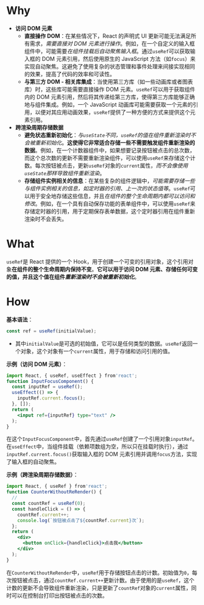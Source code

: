 # Why
- **访问 DOM 元素**
    - **直接操作 DOM**：在某些情况下，React 的声明式 UI 更新可能无法满足所有需求，*需要直接对 DOM 元素进行操作*。例如，在一个自定义的输入框组件中，可能需要*在组件挂载后自动聚焦输入框*。通过`useRef`可以获取输入框的 DOM 元素引用，然后使用原生的 JavaScript 方法（如`focus`）来实现自动聚焦。这避免了使用复杂的状态管理和事件处理来间接实现相同的效果，提高了代码的效率和可读性。
    - **与第三方 DOM - 相关库集成**：当使用第三方库（如一些动画库或者图表库）时，这些库可能需要直接操作 DOM 元素。`useRef`可以用于获取组件内的 DOM 元素引用，然后将其传递给第三方库，使得第三方库能够正确地与组件集成。例如，一个 JavaScript 动画库可能需要获取一个元素的引用，以便对其应用动画效果，`useRef`提供了一种方便的方式来提供这个元素引用。
- **跨渲染周期存储数据**
    - **避免状态重新初始化**：*与`useState`不同，`useRef`的值在组件重新渲染时不会被重新初始化*。**这使得它非常适合存储一些不需要触发组件重新渲染的数据**。例如，在一个计数器组件中，如果想要记录按钮被点击的总次数，而这个总次数的更新不需要重新渲染组件，可以使用`useRef`来存储这个计数。每次按钮被点击，更新`useRef`对象的`current`属性，*而不会像使用`useState`那样导致组件重新渲染*。
    - **存储组件实例相关的信息**：在某些复杂的组件逻辑中，*可能需要存储一些与组件实例相关的信息，如定时器的引用、上一次的状态值等*。`useRef`可以用于安全地存储这些信息，并且*在组件的整个生命周期内都可以访问和修改*。例如，在一个具有自动保存功能的表单组件中，可以使用`useRef`来存储定时器的引用，用于定期保存表单数据，这个定时器引用在组件重新渲染时不会丢失。

# What

`useRef`是 React 提供的一个 Hook，用于创建一个可变的引用对象，这个引用对象**在组件的整个生命周期内保持不变**。**它可以用于访问 DOM 元素、存储任何可变的值，并且这个值在组件*重新渲染时不会被重新初始化***。

# How

**基本语法**：
```jsx
const ref = useRef(initialValue);
```
- 其中`initialValue`是可选的初始值，它可以是任何类型的数据。`useRef`返回一个对象，这个对象有一个`current`属性，用于存储和访问引用的值。

**示例（访问 DOM 元素）**：

```jsx
import React, { useRef, useEffect } from'react';
function InputFocusComponent() {
  const inputRef = useRef();
  useEffect(() => {
    inputRef.current.focus();
  }, []);
  return (
    <input ref={inputRef} type="text" />
  );
}
```

在这个`InputFocusComponent`中，首先通过`useRef`创建了一个引用对象`inputRef`。在`useEffect`中，当组件挂载（依赖项数组为空，所以只在挂载时执行），通过`inputRef.current.focus()`获取输入框的 DOM 元素引用并调用`focus`方法，实现了输入框的自动聚焦。

**示例（跨渲染周期存储数据）**：

```jsx
import React, { useRef } from'react';
function CounterWithoutReRender() {
  // 
  const countRef = useRef(0);
  const handleClick = () => {
    countRef.current++;
    console.log(`按钮被点击了${countRef.current}次`);
  };
  return (
    <div>
      <button onClick={handleClick}>点击我</button>
    </div>
  );
}
```

在`CounterWithoutReRender`中，`useRef`用于存储按钮点击的计数。初始值为`0`，每次按钮被点击，通过`countRef.current++`更新计数。由于使用的是`useRef`，这个计数的更新不会导致组件重新渲染，只是更新了`countRef`对象的`current`属性，同时可以在控制台打印出按钮被点击的次数。